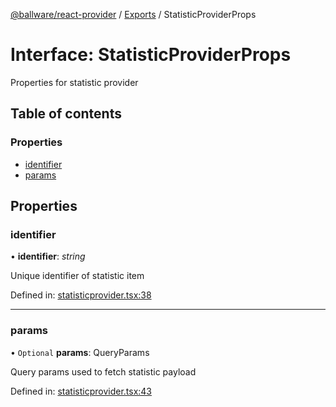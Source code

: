 [@ballware/react-provider](../README.md) / [Exports](../modules.md) / StatisticProviderProps

# Interface: StatisticProviderProps

Properties for statistic provider

## Table of contents

### Properties

- [identifier](statisticproviderprops.md#identifier)
- [params](statisticproviderprops.md#params)

## Properties

### identifier

• **identifier**: *string*

Unique identifier of statistic item

Defined in: [statisticprovider.tsx:38](https://github.com/ballware/ballware-client/blob/e25f4ba/packages/react-provider/src/statisticprovider.tsx#L38)

___

### params

• `Optional` **params**: QueryParams

Query params used to fetch statistic payload

Defined in: [statisticprovider.tsx:43](https://github.com/ballware/ballware-client/blob/e25f4ba/packages/react-provider/src/statisticprovider.tsx#L43)
